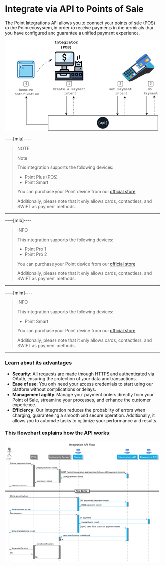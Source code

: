 # Integrate via API to Points of Sale

The Point Integrations API allows you to connect your points of sale (POS) to the Point ecosystem, in order to receive payments in the terminals that you have configured and guarantee a unified payment experience.

![Diagram 1](/images/point-api/1-diagram-en.png)

----[mla]----
> NOTE
>
> Note
>
> This integration supports the following devices:
>
> - Point Plus (POS)
> - Point Smart
>
> You can purchase your Point device from our [official store](https://www.mercadopago.com.ar/point).
>
> Additionally, please note that it only allows cards, contactless, and SWIFT as payment methods.

------------

----[mlb]----
> INFO
>
> This integration supports the following devices:
>
> - Point Pro 1
> - Point Pro 2
>
> You can purchase your Point device from our [official store](https://www.mercadopago.com.br/point).
>
> Additionally, please note that it only allows cards, contactless, and SWIFT as payment methods.

------------

----[mlm]----
> INFO
>
> This integration supports the following devices:
>
> - Point Smart
>
> You can purchase your Point device from our [official store](https://www.mercadopago.com.br/point).
>
> Additionally, please note that it only allows cards, contactless, and SWIFT as payment methods.

------------



### Learn about its advantages

* **Security**: All requests are made through HTTPS and authenticated via OAuth, ensuring the protection of your data and transactions.
* **Ease of use**: You only need your access credentials to start using our platform without complications or delays.
* **Management agility**: Manage your payment orders directly from your Point of Sale, streamline your processes, and enhance the customer experience.
* **Efficiency**: Our integration reduces the probability of errors when charging, guaranteeing a smooth and secure operation. Additionally, it allows you to automate tasks to optimize your performance and results.

### This flowchart explains how the API works:

![Mercado Pago Point Flow](/images/point-api/2-flow-diagram-en.png)